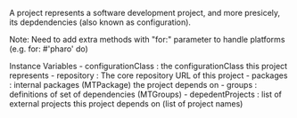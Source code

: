 A project represents a software development project, and more presicely, its depdendencies (also known as configuration).

Note: Need to add extra methods with "for:" parameter to handle platforms (e.g. for: #'pharo' do)

Instance Variables
	- configurationClass : the configurationClass this project represents
	- repository : The core repository URL of this project
	- packages : internal packages (MTPackage) the project depends on
	- groups : definitions of set of dependencies (MTGroups)
	- depedentProjects : list of external projects this project depends on (list of project names)
